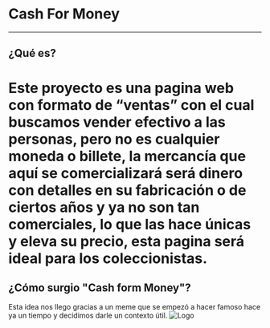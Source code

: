 # Cash For Money
_________________

## ¿Qué es?
Este proyecto es una pagina web con formato de “ventas” con el cual buscamos vender efectivo a las personas, pero no es cualquier moneda o billete, la mercancía que aquí se comercializará será dinero con detalles en su fabricación o de ciertos años y ya no son tan comerciales, lo que las hace únicas y eleva su precio, esta pagina será ideal para los coleccionistas.
==================
## ¿Cómo surgio "Cash form Money"?
Esta idea nos llego gracias a un meme que se empezó a hacer famoso hace ya un tiempo y decidimos darle un contexto útil.
![Logo](https://i.pinimg.com/originals/89/8b/a8/898ba88dd483f7a85088006554ca5243.jpg)
